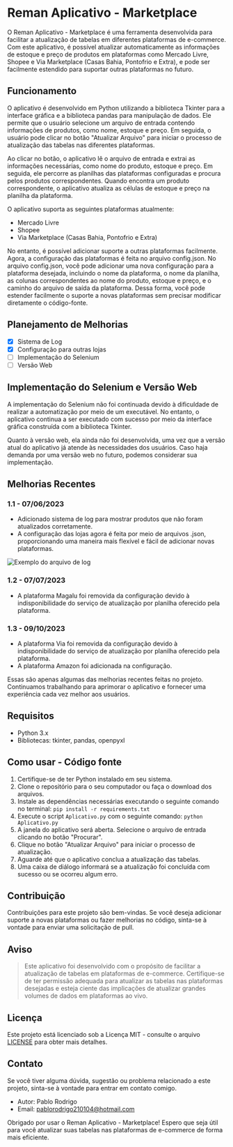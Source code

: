 # Reman Aplicativo - Marketplace

O Reman Aplicativo - Marketplace é uma ferramenta desenvolvida para facilitar a atualização de tabelas em diferentes plataformas de e-commerce. Com este aplicativo, é possível atualizar automaticamente as informações de estoque e preço de produtos em plataformas como Mercado Livre, Shopee e Via Marketplace (Casas Bahia, Pontofrio e Extra), e pode ser facilmente estendido para suportar outras plataformas no futuro.

## Funcionamento

O aplicativo é desenvolvido em Python utilizando a biblioteca Tkinter para a interface gráfica e a biblioteca pandas para manipulação de dados. Ele permite que o usuário selecione um arquivo de entrada contendo informações de produtos, como nome, estoque e preço. Em seguida, o usuário pode clicar no botão "Atualizar Arquivo" para iniciar o processo de atualização das tabelas nas diferentes plataformas.

Ao clicar no botão, o aplicativo lê o arquivo de entrada e extrai as informações necessárias, como nome do produto, estoque e preço. Em seguida, ele percorre as planilhas das plataformas configuradas e procura pelos produtos correspondentes. Quando encontra um produto correspondente, o aplicativo atualiza as células de estoque e preço na planilha da plataforma.

O aplicativo suporta as seguintes plataformas atualmente:
- Mercado Livre
- Shopee
- Via Marketplace (Casas Bahia, Pontofrio e Extra)

No entanto, é possível adicionar suporte a outras plataformas facilmente. Agora, a configuração das plataformas é feita no arquivo config.json. No arquivo config.json, você pode adicionar uma nova configuração para a plataforma desejada, incluindo o nome da plataforma, o nome da planilha, as colunas correspondentes ao nome do produto, estoque e preço, e o caminho do arquivo de saída da plataforma. Dessa forma, você pode estender facilmente o suporte a novas plataformas sem precisar modificar diretamente o código-fonte.

## Planejamento de Melhorias

- [x] Sistema de Log
- [x] Configuração para outras lojas
- [ ] Implementação do Selenium
- [ ] Versão Web

## Implementação do Selenium e Versão Web

A implementação do Selenium não foi continuada devido à dificuldade de realizar a automatização por meio de um executável. No entanto, o aplicativo continua a ser executado com sucesso por meio da interface gráfica construída com a biblioteca Tkinter.

Quanto à versão web, ela ainda não foi desenvolvida, uma vez que a versão atual do aplicativo já atende às necessidades dos usuários. Caso haja demanda por uma versão web no futuro, podemos considerar sua implementação.

## Melhorias Recentes

### 1.1 - 07/06/2023
- Adicionado sistema de log para mostrar produtos que não foram atualizados corretamente.
- A configuração das lojas agora é feita por meio de arquivos .json, proporcionando uma maneira mais flexível e fácil de adicionar novas plataformas.

![Exemplo do arquivo de log](https://i.imgur.com/7yX76c0.png)

### 1.2 - 07/07/2023
- A plataforma Magalu foi removida da configuração devido à indisponibilidade do serviço de atualização por planilha oferecido pela plataforma.

### 1.3 - 09/10/2023
- A plataforma Via foi removida da configuração devido à indisponibilidade do serviço de atualização por planilha oferecido pela plataforma.
- A plataforma Amazon foi adicionada na configuração.

Essas são apenas algumas das melhorias recentes feitas no projeto. Continuamos trabalhando para aprimorar o aplicativo e fornecer uma experiência cada vez melhor aos usuários.

## Requisitos

- Python 3.x
- Bibliotecas: tkinter, pandas, openpyxl

## Como usar - Código fonte

1. Certifique-se de ter Python instalado em seu sistema.
2. Clone o repositório para o seu computador ou faça o download dos arquivos.
3. Instale as dependências necessárias executando o seguinte comando no terminal:
   `pip install -r requirements.txt`
4. Execute o script `Aplicativo.py` com o seguinte comando:
   `python Aplicativo.py`
5. A janela do aplicativo será aberta. Selecione o arquivo de entrada clicando no botão "Procurar".
6. Clique no botão "Atualizar Arquivo" para iniciar o processo de atualização.
7. Aguarde até que o aplicativo conclua a atualização das tabelas.
8. Uma caixa de diálogo informará se a atualização foi concluída com sucesso ou se ocorreu algum erro.

## Contribuição

Contribuições para este projeto são bem-vindas. Se você deseja adicionar suporte a novas plataformas ou fazer melhorias no código, sinta-se à vontade para enviar uma solicitação de pull.

## Aviso

>Este aplicativo foi desenvolvido com o propósito de facilitar a atualização de tabelas em plataformas de e-commerce. Certifique-se de ter permissão adequada para atualizar as tabelas nas plataformas desejadas e esteja ciente das implicações de atualizar grandes volumes de dados em plataformas ao vivo.

## Licença

Este projeto está licenciado sob a Licença MIT - consulte o arquivo [LICENSE](LICENSE) para obter mais detalhes.

## Contato

Se você tiver alguma dúvida, sugestão ou problema relacionado a este projeto, sinta-se à vontade para entrar em contato comigo.

- Autor: Pablo Rodrigo
- Email: pablorodrigo210104@hotmail.com

Obrigado por usar o Reman Aplicativo - Marketplace! Espero que seja útil para você atualizar suas tabelas nas plataformas de e-commerce de forma mais eficiente.

